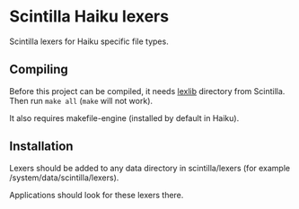 # Scintilla Haiku lexers

Scintilla lexers for Haiku specific file types.

## Compiling

Before this project can be compiled, it needs [lexlib](https://sourceforge.net/p/scintilla/code/ci/default/tree/lexlib/) directory from Scintilla.
Then run `make all` (`make` will not work).

It also requires makefile-engine (installed by default in Haiku).

## Installation

Lexers should be added to any data directory in scintilla/lexers (for example /system/data/scintilla/lexers).

Applications should look for these lexers there.
